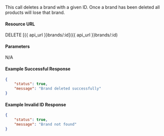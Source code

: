 This call deletes a brand with a given ID. Once a brand has been deleted all products will lose that brand.

#### Resource URL
DELETE [{{ api_url }}brands/:id]({{ api_url }}brands/:id)


#### Parameters
N/A

<!--code-->
#### Example Successful Response
``` json
{
    "status": true,
    "message": "Brand deleted successfully"
}
```


#### Example Invalid ID Response
``` json
{
    "status": true,
    "message": "Brand not found"
}
```
<!--/code-->
